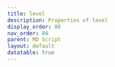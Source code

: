 ```yaml
---
title: level
description: Properties of level
display_order: 80
nav_order: 80
parent: MD Script
layout: default
datatable: true
---
```



